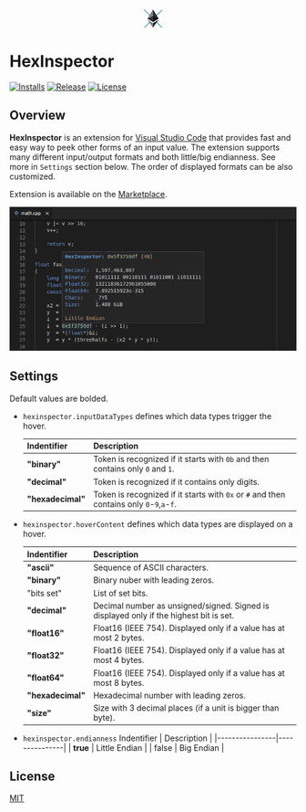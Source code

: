 <div align='center'>
  <img src='images/icon.png'>
</div>

# HexInspector

[![Installs](https://img.shields.io/visual-studio-marketplace/i/mateuszchudyk.hexinspector.svg?colorB=blue&style=for-the-badge)](https://marketplace.visualstudio.com/items?itemName=mateuszchudyk.hexinspector)
[![Release](https://img.shields.io/github/release/mateuszchudyk/vscode-hexinspector.svg?colorB=blue&style=for-the-badge)](https://github.com/mateuszchudyk/vscode-hexinspector/releases)
[![License](https://img.shields.io/badge/License-MIT-blue.svg?colorB=blue&style=for-the-badge)](./LICENSE)

## Overview

**HexInspector** is an extension for [Visual Studio Code] that provides fast and easy way to peek other forms of an input value. The extension supports many different input/output formats and both little/big endianness. See more in `Settings` section below. The order of displayed formats can be also customized.

Extension is available on the [Marketplace].

<img src='images/screenshot.png'>

## Settings

Default values are bolded.

- `hexinspector.inputDataTypes` defines which data types trigger the hover.

  | Indentifier        | Description                                                                                |
  |--------------------|--------------------------------------------------------------------------------------------|
  | **"binary"**       | Token is recognized if it starts with `0b` and then contains only `0` and `1`.             |
  | **"decimal"**      | Token is recognized if it contains only digits.                                            |
  | **"hexadecimal"**  | Token is recognized if it starts with `0x` or `#` and then contains only `0`-`9`,`a`-`f`.  |

- `hexinspector.hoverContent` defines which data types are displayed on a hover.

  | Indentifier           | Description                                                                            |
  |-----------------------|----------------------------------------------------------------------------------------|
  | **"ascii"**           | Sequence of ASCII characters.                                                          |
  | **"binary"**          | Binary nuber with leading zeros.                                                       |
  | "bits set"            | List of set bits.                                                                      |
  | **"decimal"**         | Decimal number as unsigned/signed. Signed is displayed only if the highest bit is set. |
  | **"float16"**         | Float16 (IEEE 754). Displayed only if a value has at most 2 bytes.                     |
  | **"float32"**         | Float16 (IEEE 754). Displayed only if a value has at most 4 bytes.                     |
  | **"float64"**         | Float16 (IEEE 754). Displayed only if a value has at most 8 bytes.                     |
  | **"hexadecimal"**     | Hexadecimal number with leading zeros.                                                 |
  | **"size"**            | Size with 3 decimal places (if a unit is bigger than byte).                            |

- `hexinspector.endianness`
   Indentifier     | Description   |
  |----------------|---------------|
  | **true**       | Little Endian |
  | false          | Big Endian    |


## License

[MIT]



[Visual Studio Code]: https://code.visualstudio.com/
[Marketplace]: https://marketplace.visualstudio.com/items?itemName=mateuszchudyk.hexinspector
[MIT]: LICENSE
